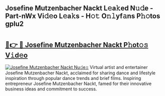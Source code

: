 ## Josefine Mutzenbacher Nackt L𝚎a𝚔ed N𝚞𝚍e - Part-nWx Vi𝚍𝚎o L𝚎a𝚔s - H𝚘𝚝 O𝚗𝚕yf𝚊ns P𝚑𝚘tos gplu2

# <h2><a href="http://kf05vz.oniu.top/?m=Josefine+Mutzenbacher+Nackt">🔗👉 🔴 Josefine Mutzenbacher Nackt P𝚑ot𝚘𝚜 V𝚒d𝚎o</a></h2>

[![Josefine Mutzenbacher Nackt Nu𝚍e𝚜](https://i.imgur.com/0qMVB7G.gif)](http://kf05vz.oniu.top/?m=Josefine+Mutzenbacher+Nackt)
Virtual artist and entertainer Josefine Mutzenbacher Nackt, acclaimed for sharing dance and lifestyle inspiration through popular dance trends and brief films. Inspiring entrepreneur Josefine Mutzenbacher Nackt, famed for their innovative business ideas and commitment to success.  
